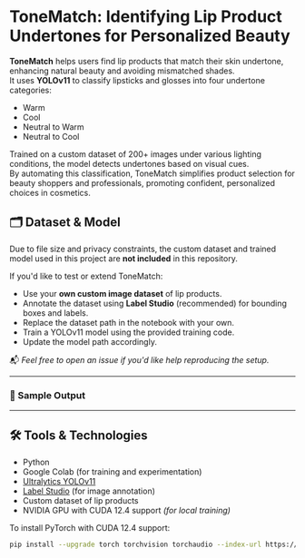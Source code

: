 # ToneMatch: Identifying Lip Product Undertones for Personalized Beauty

**ToneMatch** helps users find lip products that match their skin undertone, enhancing natural beauty and avoiding mismatched shades.  
It uses **YOLOv11** to classify lipsticks and glosses into four undertone categories:

- Warm  
- Cool  
- Neutral to Warm  
- Neutral to Cool

Trained on a custom dataset of 200+ images under various lighting conditions, the model detects undertones based on visual cues.  
By automating this classification, ToneMatch simplifies product selection for beauty shoppers and professionals, promoting confident, personalized choices in cosmetics.

## 🗂 Dataset & Model

Due to file size and privacy constraints, the custom dataset and trained model used in this project are **not included** in this repository.

If you'd like to test or extend ToneMatch:

- Use your **own custom image dataset** of lip products.
- Annotate the dataset using **Label Studio** (recommended) for bounding boxes and labels.
- Replace the dataset path in the notebook with your own.
- Train a YOLOv11 model using the provided training code.
- Update the model path accordingly.

📬 *Feel free to open an issue if you'd like help reproducing the setup.*

---

### 📸 Sample Output

---

## 🛠 Tools & Technologies

- Python  
- Google Colab (for training and experimentation)  
- [Ultralytics YOLOv11](https://github.com/ultralytics/ultralytics)  
- [Label Studio](https://labelstud.io/) (for image annotation)  
- Custom dataset of lip products 
- NVIDIA GPU with CUDA 12.4 support *(for local training)*


To install PyTorch with CUDA 12.4 support:
```bash
pip install --upgrade torch torchvision torchaudio --index-url https://download.pytorch.org/whl/cu124